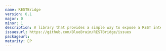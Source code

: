 ```yaml
---
name: RESTBridge
version: 0.1
major: 0
minor: 1
description: A library that provides a simple way to expose a REST interface in a C++ application
issuesurl: https://github.com/BlueBrain/RESTBridge/issues
packageurl: 
maturity: EP
---
```

